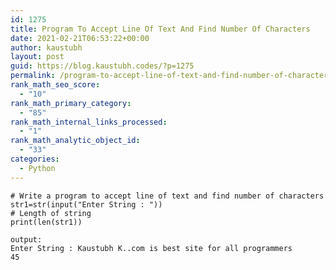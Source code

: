 ```yaml
---
id: 1275
title: Program To Accept Line Of Text And Find Number Of Characters
date: 2021-02-21T06:53:22+00:00
author: kaustubh
layout: post
guid: https://blog.kaustubh.codes/?p=1275
permalink: /program-to-accept-line-of-text-and-find-number-of-characters/
rank_math_seo_score:
  - "10"
rank_math_primary_category:
  - "85"
rank_math_internal_links_processed:
  - "1"
rank_math_analytic_object_id:
  - "33"
categories:
  - Python
---
```

<pre class="wp-block-code"><code># Write a program to accept line of text and find number of characters
str1=str(input("Enter String : "))
# Length of string
print(len(str1))</code></pre>

<pre class="wp-block-code"><code>output:
Enter String : Kaustubh K..com is best site for all programmers
45</code></pre>